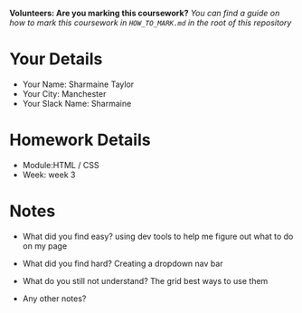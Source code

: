 <!--

The title for your pull request should be made in this format

CITY CLASS_NO - FIRST_NAME LAST_NAME - MODULE - WEEK_NO

For example,

London Class 7 - Chris Owen - HTML/CSS - Week 1

Please complete the details below this message

-->

**Volunteers: Are you marking this coursework?** _You can find a guide on how to mark this coursework in `HOW_TO_MARK.md` in the root of this repository_

# Your Details

- Your Name: Sharmaine Taylor
- Your City: Manchester
- Your Slack Name: Sharmaine

# Homework Details

- Module:HTML / CSS
- Week: week 3

# Notes

- What did you find easy?
using dev tools to  help me figure out what to do on my page

- What did you find hard?
Creating a dropdown nav bar

- What do you still not understand?
The grid best ways to use them

- Any other notes?
